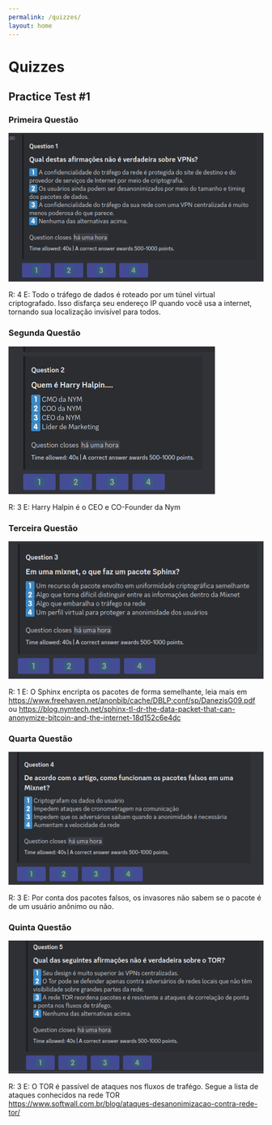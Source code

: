 ```yaml
---
permalink: /quizzes/
layout: home
---
```


# Quizzes

## Practice Test #1

### Primeira Questão
![Question 1](/assets/images/Question1.png)

R: 4
E: Todo o tráfego de dados é roteado por um túnel virtual criptografado. Isso disfarça seu endereço IP quando você usa a internet, tornando sua localização invisível para todos.

### Segunda Questão
![Question 2](/assets/images/Question2.png)

R: 3
E: Harry Halpin é o CEO e CO-Founder da Nym

### Terceira Questão
![Question 3](/assets/images/Question3.png)

R: 1
E: O Sphinx encripta os pacotes de forma semelhante, leia mais em https://www.freehaven.net/anonbib/cache/DBLP:conf/sp/DanezisG09.pdf ou https://blog.nymtech.net/sphinx-tl-dr-the-data-packet-that-can-anonymize-bitcoin-and-the-internet-18d152c6e4dc

### Quarta Questão
![Question 4](/assets/images/Question4.png)

R: 3
E: Por conta dos pacotes falsos, os invasores não sabem se o pacote é de um usuário anônimo ou não.

### Quinta Questão
![Question 5](/assets/images/Question5.png)

R: 3
E: O TOR é passível de ataques nos fluxos de trafégo. Segue a lista de ataques conhecidos na rede TOR https://www.softwall.com.br/blog/ataques-desanonimizacao-contra-rede-tor/
